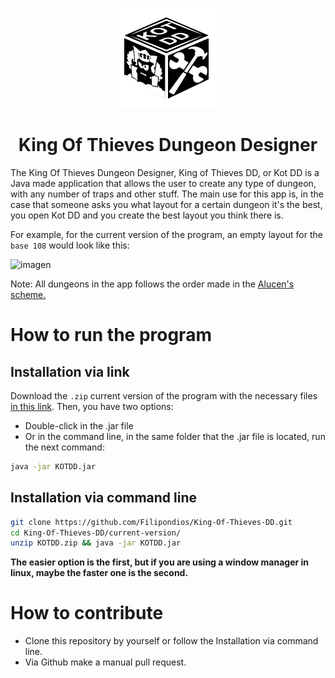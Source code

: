 <p dir="auto" align="center">
  <img width="160" src="resources/images/basic/icon.png">
</p>

<h1 dir="auto" align="center">King Of Thieves Dungeon Designer</h1>

The King Of Thieves Dungeon Designer, King of Thieves DD, or Kot DD is a Java made application that allows the user to create any type of dungeon, with any number of traps and other stuff. The main use for this app is, in the case that someone asks you what layout for a certain dungeon it's the best, you open Kot DD and you create the best layout you think there is. 

For example, for the current version of the program, an empty layout for the ``base 108`` would look like this:<br>

![imagen](https://user-images.githubusercontent.com/91225771/184241688-80af0189-ad2e-4321-b75a-df52f6c9b269.png)

Note: All dungeons in the app follows the order made in the <a href="https://cdn.discordapp.com/attachments/857474425279741982/908792147568898048/bases.jpg"> Alucen's scheme.</a>

# How to run the program
## Installation via link
Download the ``.zip`` current version of the program with the necessary files <a href="https://raw.githubusercontent.com/Filipondios/King-Of-Thieves-DD/main/current-version/current-version.zip">in this link</a>.
Then, you have two options:
- Double-click in the .jar file
- Or in the command line, in the same folder that the .jar file is located, run the next command:
```bash
java -jar KOTDD.jar
```
## Installation via command line
```bash
git clone https://github.com/Filipondios/King-Of-Thieves-DD.git
cd King-Of-Thieves-DD/current-version/
unzip KOTDD.zip && java -jar KOTDD.jar
```
<b> The easier option is the first, but if you are using a window manager in linux, maybe the faster one is the second. </b>

# How to contribute
- Clone this repository by yourself or follow the Installation via command line.
- Via Github make a manual pull request.
